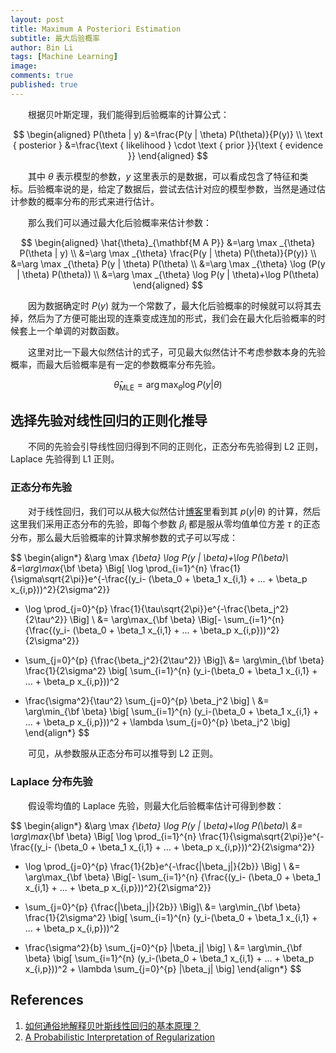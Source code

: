 ```yaml
---
layout: post
title: Maximum A Posteriori Estimation
subtitle: 最大后验概率
author: Bin Li
tags: [Machine Learning]
image: 
comments: true
published: true
---
```


　　根据贝叶斯定理，我们能得到后验概率的计算公式：

$$
\begin{aligned} P(\theta | y) &=\frac{P(y | \theta) P(\theta)}{P(y)} \\ \text { posterior } &=\frac{\text { likelihood } \cdot \text { prior }}{\text { evidence }} \end{aligned}
$$

　　其中 $\theta$ 表示模型的参数，$y$ 这里表示的是数据，可以看成包含了特征和类标。后验概率说的是，给定了数据后，尝试去估计对应的模型参数，当然是通过估计参数的概率分布的形式来进行估计。

　　那么我们可以通过最大化后验概率来估计参数：

$$
\begin{aligned} \hat{\theta}_{\mathbf{M A P}} &=\arg \max _{\theta} P(\theta | y) \\ &=\arg \max _{\theta} \frac{P(y | \theta) P(\theta)}{P(y)} \\ &=\arg \max _{\theta} P(y | \theta) P(\theta) \\ &=\arg \max _{\theta} \log (P(y | \theta) P(\theta)) \\ &=\arg \max _{\theta} \log P(y | \theta)+\log P(\theta) \end{aligned}
$$

　　因为数据确定时 $P(y)$ 就为一个常数了，最大化后验概率的时候就可以将其去掉，然后为了方便可能出现的连乘变成连加的形式，我们会在最大化后验概率的时候套上一个单调的对数函数。

　　这里对比一下最大似然估计的式子，可见最大似然估计不考虑参数本身的先验概率，而最大后验概率是有一定的参数概率分布先验。

$$
\hat{\theta}_{\mathrm{MLE}}=\arg \max _{\theta} \log P(y | \theta)
$$

## 选择先验对线性回归的正则化推导
　　不同的先验会引导线性回归得到不同的正则化，正态分布先验得到 L2 正则，Laplace 先验得到 L1 正则。

### 正态分布先验
　　对于线性回归，我们可以从极大似然估计[博客](http://binlidaily.github.io/2019-05-09-mle-maximum-likelihood-estimation)里看到其 $p(y\vert \theta)$ 的计算，然后这里我们采用正态分布的先验，即每个参数 $\beta_i$ 都是服从零均值单位方差 $\tau$ 的正态分布，那么最大后验概率的计算求解参数的式子可以写成：

$$
\begin{align*}
&\arg \max _{\beta} \log P(y | \beta)+\log P(\beta)\\
 &=\arg\max_{\bf \beta} \Big[ \log \prod_{i=1}^{n} \frac{1}{\sigma\sqrt{2\pi}}e^{-\frac{(y_i- (\beta_0 + \beta_1 x_{i,1} + ... + \beta_p x_{i,p}))^2}{2\sigma^2}}
 + \log \prod_{j=0}^{p} \frac{1}{\tau\sqrt{2\pi}}e^{-\frac{\beta_j^2}{2\tau^2}} \Big] \\
&= \arg\max_{\bf \beta} \Big[- \sum_{i=1}^{n} {\frac{(y_i- (\beta_0 + \beta_1 x_{i,1} + ... + \beta_p x_{i,p}))^2}{2\sigma^2}}
 - \sum_{j=0}^{p} {\frac{\beta_j^2}{2\tau^2}} \Big]\\
&= \arg\min_{\bf \beta} \frac{1}{2\sigma^2} \big[ \sum_{i=1}^{n} (y_i-(\beta_0 + \beta_1 x_{i,1} + ... + \beta_p x_{i,p}))^2
 + \frac{\sigma^2}{\tau^2} \sum_{j=0}^{p} \beta_j^2 \big] \\
&= \arg\min_{\bf \beta} \big[ \sum_{i=1}^{n} (y_i-(\beta_0 + \beta_1 x_{i,1} + ... + \beta_p x_{i,p}))^2 + \lambda \sum_{j=0}^{p} \beta_j^2 \big]
\end{align*}
$$

　　可见，从参数服从正态分布可以推导到 L2 正则。

### Laplace 分布先验
　　假设零均值的 Laplace 先验，则最大化后验概率估计可得到参数：

$$
\begin{align*}
&\arg \max _{\beta} \log P(y | \beta)+\log P(\beta)\\
&= \arg\max_{\bf \beta} \Big[ \log \prod_{i=1}^{n} \frac{1}{\sigma\sqrt{2\pi}}e^{-\frac{(y_i- (\beta_0 + \beta_1 x_{i,1} + ... + \beta_p x_{i,p}))^2}{2\sigma^2}}
 + \log \prod_{j=0}^{p} \frac{1}{2b}e^{-\frac{|\beta_j|}{2b}} \Big] \\
&= \arg\max_{\bf \beta} \Big[- \sum_{i=1}^{n} {\frac{(y_i- (\beta_0 + \beta_1 x_{i,1} + ... + \beta_p x_{i,p}))^2}{2\sigma^2}}
 - \sum_{j=0}^{p} {\frac{|\beta_j|}{2b}} \Big]\\
&= \arg\min_{\bf \beta} \frac{1}{2\sigma^2} \big[ \sum_{i=1}^{n} (y_i-(\beta_0 + \beta_1 x_{i,1} + ... + \beta_p x_{i,p}))^2
 + \frac{\sigma^2}{b} \sum_{j=0}^{p} |\beta_j| \big] \\
&= \arg\min_{\bf \beta} \big[ \sum_{i=1}^{n} (y_i-(\beta_0 + \beta_1 x_{i,1} + ... + \beta_p x_{i,p}))^2 + \lambda \sum_{j=0}^{p} |\beta_j| \big]
\end{align*}
$$

## References
1. [如何通俗地解释贝叶斯线性回归的基本原理？](https://www.zhihu.com/question/22007264/answer/20014371)
2. [A Probabilistic Interpretation of Regularization](http://bjlkeng.github.io/posts/probabilistic-interpretation-of-regularization/)